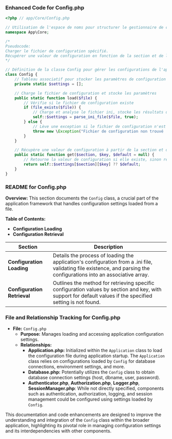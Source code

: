 ### Enhanced Code for Config.php

```php
<?php // app/Core/Config.php

// Utilisation de l'espace de noms pour structurer le gestionnaire de configuration
namespace App\Core;

/*
Pseudocode:
Charger le fichier de configuration spécifié.
Récupérer une valeur de configuration en fonction de la section et de la clé demandées.
*/

// Définition de la classe Config pour gérer les configurations de l'application
class Config {
    // Tableau associatif pour stocker les paramètres de configuration
    private static $settings = [];

    // Charge le fichier de configuration et stocke les paramètres
    public static function load($file) {
        // Vérifie si le fichier de configuration existe
        if (file_exists($file)) {
            // Charge et analyse le fichier ini, stocke les résultats dans $settings
            self::$settings = parse_ini_file($file, true);
        } else {
            // Lève une exception si le fichier de configuration n'est pas trouvé
            throw new \Exception("Fichier de configuration non trouvé : $file");
        }
    }

    // Récupère une valeur de configuration à partir de la section et de la clé spécifiées
    public static function get($section, $key, $default = null) {
        // Retourne la valeur de configuration si elle existe, sinon retourne la valeur par défaut
        return self::$settings[$section][$key] ?? $default;
    }
}
```

### README for Config.php

**Overview:**
This section documents the `Config` class, a crucial part of the application framework that handles configuration settings loaded from a file.

**Table of Contents:**
- **Configuration Loading**
- **Configuration Retrieval**

| Section                   | Description                                                                 |
|---------------------------|-----------------------------------------------------------------------------|
| **Configuration Loading**    | Details the process of loading the application's configuration from a .ini file, validating file existence, and parsing the configurations into an associative array. |
| **Configuration Retrieval**  | Outlines the method for retrieving specific configuration values by section and key, with support for default values if the specified setting is not found. |

### File and Relationship Tracking for Config.php

- **File:** `Config.php`
  - **Purpose:** Manages loading and accessing application configuration settings.
  - **Relationships:**
    - **Application.php:** Initialized within the `Application` class to load the configuration file during application startup. The `Application` class relies on configurations loaded by `Config` for database connections, environment settings, and more.
    - **Database.php:** Potentially utilizes the `Config` class to obtain database connection settings (host, dbname, user, password).
    - **Authenticator.php**, **Authorization.php**, **Logger.php**, **SessionManager.php**: While not directly specified, components such as authentication, authorization, logging, and session management could be configured using settings loaded by `Config`.

This documentation and code enhancements are designed to improve the understanding and integration of the `Config` class within the broader application, highlighting its pivotal role in managing configuration settings and its interdependencies with other components.